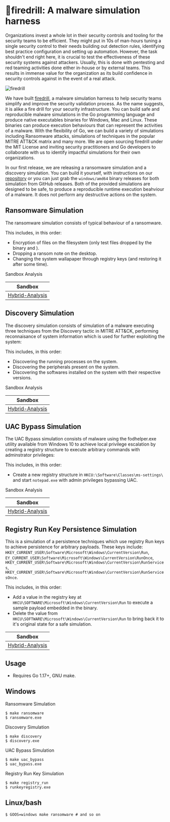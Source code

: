 # 🧯firedrill: A malware simulation harness

Organizations invest a whole lot in their security controls and tooling for the security teams to be efficient. They might put in 10s of man-hours tuning a single security control to their needs building out detection rules, identifying best practice configuration and setting up automation. However, the task shouldn't end right here, it is crucial to test the effectiveness of these security systems against attackers. Usually, this is done with pentesting and red teaming activities done either in-house or by external teams. This results in immense value for the organization as its build confidence in security controls against in the event of a real attack.

![firedrill](https://i.imgur.com/flySzca.png)

We have built [firedrill](https://github.com/FourCoreLabs/firedrill), a malware simulation harness to help security teams simplify and improve the security validation process. As the name suggests, it is alike a fire drill for your security infrastructure. You can build safe and reproducible malware simulations in the Go programming language and produce native executables binaries for Windows, Mac and Linux. These binaries can produce execution behaviours that can represent the activities of a malware. With the flexibility of Go, we can build a  variety of simulations including Ransomware attacks, simulations of techniques in the popular MITRE ATT&CK matrix and many more. We are open sourcing firedrill under the MIT License and inviting security practitioners and Go developers to collaborate with us to identify impactful simulations for their own organizations.

In our first release, we are releasing a ransomware simulation and a discovery simulation. You can build it yourself, with instructions on our [repository](https://github.com/FourCoreLabs/firedrill) or you can just grab the `windows/amd64` binary releases for both simulation from GitHub releases. Both of the provided simulations are designed to be safe, to produce a reproducible runtime execution beahviour of a malware. It does not perform any destructive actions on the system.

## Ransomware Simulation

The ransomware simulation consists of typical behaviour of a ransomware.

This includes, in this order:
- Encryption of files on the filesystem (only test files dropped by the binary and ).
- Dropping a ransom note on the desktop.
- Changing the system wallapaper through registry keys (and restoring it after some time).

Sandbox Analysis

| Sandbox |
| ------- |
| [Hybrid-Analysis](https://www.hybrid-analysis.com/sample/21b95de03a83883b67fe14d9d517782f73276649378fbb4fca632c89410c2ba9/61dff7ee07ae9c2e3f3842e4) |

## Discovery Simulation

The discovery simulation consists of simulation of a malware executing three techniques from the Discovery tactic in MITRE ATT&CK, performing reconnaisance of system information which is used for further exploiting the system:

This includes, in this order:
- Discovering the running processes on the system.
- Discovering the peripherals present on the system.
- Discovering the softwares installed on the system with their respective versions.

Sandbox Analysis 

| Sandbox |
| ------- |
| [Hybrid-Analysis](https://www.hybrid-analysis.com/sample/c8fcd8419bf11385bdddc9cfd8017226493365ff97d2232f9283fbe6309830bc/61dff860d9a3de1d1f04a1fb) |

## UAC Bypass Simulation

The UAC Bypass simulation consists of malware using the fodhelper.exe utility available from Windows 10 to achieve local privilege escalation by creating a registry structure to execute arbitrary commands with adminstrator privileges:

This includes, in this order:
- Create a new registry structure in `HKCU:\Software\Classes\ms-settings\` and start `notepad.exe` with admin privileges bypassing UAC.

Sandbox Analysis

| Sandbox |
| ------- |
| [Hybrid-Analysis](https://www.hybrid-analysis.com/sample/98ee778d81174276c74ef2039163b48479b9b1d798770ea434d8d54cb35390b0) |


## Registry Run Key Persistence Simulation

This is a simulation of a persistence techniques which use registry Run keys to achieve persistence for arbitrary payloads. These keys include: `HKEY_CURRENT_USER\Software\Microsoft\Windows\CurrentVersion\Run`, `EY_CURRENT_USER\Software\Microsoft\Windows\CurrentVersion\RunOnce`, `HKEY_CURRENT_USER\Software\Microsoft\Windows\CurrentVersion\RunServices`, `HKEY_CURRENT_USER\Software\Microsoft\Windows\CurrentVersion\RunServicesOnce`.

This includes, in this order:
- Add a value in the registry key at `HKCU\SOFTWARE\Microsoft\Windows\CurrentVersion\Run` to execute a sample payload embedded in the binary.
- Delete the value from `HKCU\SOFTWARE\Microsoft\Windows\CurrentVersion\Run` to bring back it to it's original state for a safe simulation.

| Sandbox |
| ------- |
| [Hybrid-Analysis](https://www.hybrid-analysis.com/sample/353aa45090090f298af8b1d7135b33ea03c7b5b431c31367e9468366aff227b2) |

## Usage

- Requires Go 1.17+, GNU make.

## Windows

Ransomware Simulation
```
$ make ransomware
$ ransomware.exe
```

Discovery Simulation
```
$ make discovery
$ discovery.exe
```

UAC Bypass Simulation
```
$ make uac_bypass
$ uac_bypass.exe
```

Registry Run Key Simulation
```
$ make registry_run
$ runkeyregistry.exe
```

## Linux/bash
```
$ GOOS=windows make ransomware # and so on
```
